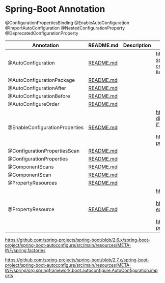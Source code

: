 # Spring-Boot Annotation

@ConfigurationPropertiesBinding
@EnableAutoConfiguration
@ImportAutoConfiguration
@NestedConfigurationProperty
@DeprecatedConfigurationProperty


| Annotation                                                         | README.md | Description                                                                                                                  | Reference link                                                                                                                                                                                                    |
|--------------------------------------------------------------------|--------|------------------------------------------------------------------------------------------------------------------------------|-------------------------------------------------------------------------------------------------------------------------------------------------------------------------------------------------------------------|
| @AutoConfiguration | [README.md](./@EnableConfigurationProperties/README.md)     | | https://stackoverflow.com/questions/75044304/custom-spring-boot-3-starter-does-not-create-configurationproperties-beans <br> ilan                                                                                 |
| @AutoConfigurationPackage | [README.md](./@EnableConfigurationProperties/README.md)     | |                                                                                                                                                                                                                   |
| @AutoConfigurationAfter | [README.md](./@EnableConfigurationProperties/README.md)     | |                                                                                                                                                                                                                   |
| @AutoConfigurationBefore | [README.md](./@EnableConfigurationProperties/README.md)     | |                                                                                                                                                                                                                   |
| @AutoConfigureOrder | [README.md](./@EnableConfigurationProperties/README.md)     | |                                                                                                                                                                                                                   |
| @EnableConfigurationProperties | [README.md](./@EnableConfigurationProperties/README.md)     | | https://stackoverflow.com/questions/49880453/what-difference-does-enableconfigurationproperties-make-if-a-bean-is-already-an <br> <br> https://www.baeldung.com/spring-enable-config-properties                   |
| @ConfigurationPropertiesScan | [README.md](./@EnableConfigurationProperties/README.md)     | |                                                                                                                                                                                                                   |
| @ConfigurationProperties | [README.md](./@EnableConfigurationProperties/README.md)     | |                                                                                                                                                                                                                   |
| @ComponentScans | [README.md](./@EnableConfigurationProperties/README.md)     | ||
| @ComponentScan | [README.md](./@EnableConfigurationProperties/README.md)     | |                                                                                                                                                                                                                   |
| @PropertyResources | [README.md](./@EnableConfigurationProperties/README.md)     | ||
| @PropertyResource | [README.md](./@EnableConfigurationProperties/README.md)     | | https://www.baeldung.com/properties-with-spring <br><br> https://mkyong.com/spring/spring-propertysources-example/ <br><br>	https://www.javaguides.net/2018/09/spring-propertysource-annotation-with-example.html |


https://github.com/spring-projects/spring-boot/blob/2.6.x/spring-boot-project/spring-boot-autoconfigure/src/main/resources/META-INF/spring.factories

https://github.com/spring-projects/spring-boot/blob/2.7.x/spring-boot-project/spring-boot-autoconfigure/src/main/resources/META-INF/spring/org.springframework.boot.autoconfigure.AutoConfiguration.imports
